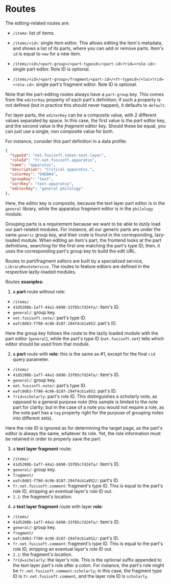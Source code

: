 # Routes

The editing-related routes are:

- `/items`: list of items.

- `/items/<id>`: single item editor. This allows editing the item's metadata, and shows a list of its parts, where you can add or remove parts. Item's `id` is equal to `new` for a new item.

- `/items/<id>/<part-group>/<part-typeid>/<part-id>?rid=<role-id>`: single part editor. Role ID is optional.

- `/items/<id>/<part-group>/fragment/<part-id>/<fr-typeid>/<loc>?rid=<role-id>`: single part's fragment editor. Role ID is optional.

Note that the part-editing routes always have a `part-group` key. This comes from the `editorKey` property of each part's definition; if such a property is not defined (but in practice this should never happen), it defaults to `default`.

For layer parts, the `editorKey` can be a composite value, with 2 different values separated by space. In this case, the first value is the *part* editor key, and the second value is the *fragment* editor key. Should these be equal, you can just use a single, non composite value for both.

For instance, consider this part definition in a data profile:

```json
{
  "typeId": "net.fusisoft.token-text-layer",
  "roleId": "fr.net.fusisoft.apparatus",
  "name": "apparatus",
  "description": "Critical apparatus.",
  "colorKey": "D4E0A4",
  "groupKey": "text",
  "sortKey": "text-apparatus",
  "editorKey": "general philology"
},
```

Here, the editor key is composite, because the text layer part editor is in the `general` library, while the apparatus fragment editor is in the `philology` module.

Grouping parts is a requirement because we want to be able to *lazily* load our part-related modules. For instance, all our generic parts are under the same `generic` group key, and their code is found in the corresponding, lazy-loaded module. When editing an item's part, the frontend looks at the part definitions, searching for the first one matching the part's type ID; then, it uses the corresponding part's group key to build the edit URL.

Routes to part/fragment editors are built by a specialized service, `LibraryRouteService`. The routes to feature editors are defined in the respective lazily-loaded modules.

Routes **examples**:

1. a **part** route without role:

- `/items/`
- `41d5208b-1af7-44a1-b690-33f85c7d24fa/`: item's ID.
- `general/`: group key.
- `net.fusisoft.note/`: part's type ID.
- `eafc9d63-f790-4c96-8107-294f4cb1a952`: part's ID.

Here the group key follows the route to the lazily loaded module with the part editor (`general`), while the part's type ID (`net.fusisoft.net`) tells which editor should be used from that module.

2. a **part** route with **role**: this is the same as #1, except for the final `rid` query parameter.

- `/items/`
- `41d5208b-1af7-44a1-b690-33f85c7d24fa/`: item's ID.
- `general/`: group key.
- `net.fusisoft.note/`: part's type ID.
- `eafc9d63-f790-4c96-8107-294f4cb1a952`: part's ID.
- `?rid=scholarly`: part's role ID. This distinguishes a scholarly note, as opposed to a general purpose note (this sample is limited to the note part for clarity; but in the case of a note you would not require a role, as the note part has a `tag` property right for the purpose of grouping notes into different sets).

Here the role ID is ignored as for determining the target page, as the part's editor is always the same, whatever its role. Yet, the role information must be retained in order to properly save the part.

3. a **text layer fragment** route:

- `/items/`
- `41d5208b-1af7-44a1-b690-33f85c7d24fa/`: item's ID.
- `general/`: group key.
- `fragment/`
- `eafc9d63-f790-4c96-8107-294f4cb1a952/`: part's ID.
- `fr.net.fusisoft.comment`: fragment's type ID. This is equal to the part's role ID, stripping an eventual layer's role ID out.
- `2.1`: the fragment's location.

4. a **text layer fragment** route with layer **role**:

- `/items/`
- `41d5208b-1af7-44a1-b690-33f85c7d24fa/`: item's ID.
- `general/`: group key.
- `fragment/`
- `eafc9d63-f790-4c96-8107-294f4cb1a952/`: part's ID.
- `fr.net.fusisoft.comment`: fragment's type ID. This is equal to the part's role ID, stripping an eventual layer's role ID out.
- `2.1`: the fragment's location.
- `?rid=scholarly`: the layer's role. This is the optional suffix appended to the text layer part's role after a colon. For instance, the part's role might be `fr.net.fusisoft.comment:scholarly`; in this case, the fragment type ID is `fr.net.fusisoft.comment`, and the layer role ID is `scholarly`.
